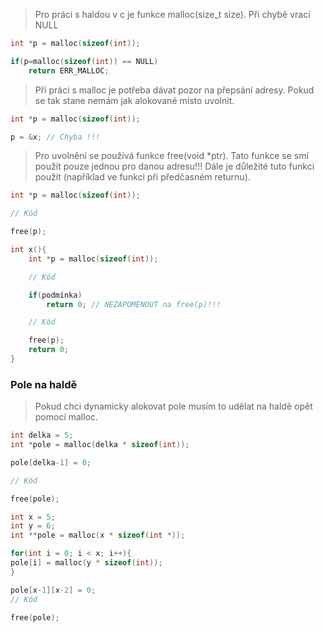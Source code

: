 
> Pro práci s haldou v c je funkce malloc(size_t size). Při chybě vrací NULL

``` c
int *p = malloc(sizeof(int));

if(p=malloc(sizeof(int)) == NULL)
	return ERR_MALLOC;
``` 
>Při práci s malloc je potřeba dávat pozor na přepsání adresy. Pokud se tak stane nemám jak alokované místo uvolnit.

``` c
int *p = malloc(sizeof(int));

p = &x; // Chyba !!!
``` 
> Pro uvolnění se používá funkce free(void \*ptr). Tato funkce se smí použít pouze jednou pro danou adresu!!! Dále je důležité tuto funkci použít (například ve funkci při předčasném returnu).

``` c
int *p = malloc(sizeof(int));

// Kód

free(p);
```

``` c
int x(){
	int *p = malloc(sizeof(int));

	// Kód

	if(podmínka)
		return 0; // NEZAPOMENOUT na free(p)!!!

	// Kód

	free(p);
	return 0;
}
```

### Pole na haldě

>Pokud chci dynamicky alokovat pole musím to udělat na haldě opět pomocí malloc. 

``` c
int delka = 5;
int *pole = malloc(delka * sizeof(int));

pole[delka-1] = 0;

// Kód

free(pole);
```
``` c
int x = 5;
int y = 6;
int **pole = malloc(x * sizeof(int *));

for(int i = 0; i < x; i++){
pole[i] = malloc(y * sizeof(int));
}

pole[x-1][x-2] = 0;
// Kód

free(pole);
```